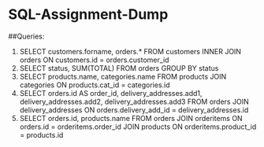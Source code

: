# SQL-Assignment-Dump

##Queries:

1. SELECT customers.forname, orders.* FROM customers INNER JOIN orders ON customers.id = orders.customer_id 
2. SELECT status, SUM(TOTAL) FROM orders GROUP BY status
3. SELECT products.name, categories.name FROM products JOIN categories ON products.cat_id = categories.id  
4. SELECT orders.id AS order_id, delivery_addresses.add1, delivery_addresses.add2, delivery_addresses.add3 FROM orders JOIN delivery_addresses ON orders.delivery_add_id = delivery_addresses.id
5. SELECT orders.id, products.name FROM orders JOIN orderitems ON orders.id = orderitems.order_id JOIN products ON orderitems.product_id = products.id  
